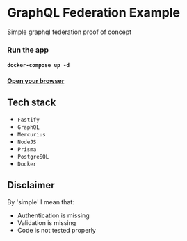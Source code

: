 # GraphQL Federation Example

Simple graphql federation proof of concept

### Run the app

#### `docker-compose up -d`
#### [Open your browser](http://localhost:3000/graphql)

## Tech stack

- `Fastify`
- `GraphQL`
- `Mercurius`
- `NodeJS`
- `Prisma`
- `PostgreSQL`
- `Docker`

## Disclaimer

By 'simple' I mean that:

- Authentication is missing
- Validation is missing
- Code is not tested properly
